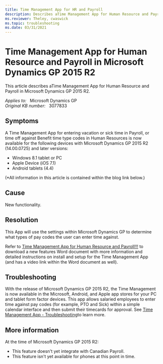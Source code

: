 ```yaml
---
title: Time Management App for HR and Payroll
description: Describes aTime Management App for Human Resource and Payroll in Microsoft Dynamics GP 2015 R2.
ms.reviewer: Theley, cwaswick
ms.topic: troubleshooting
ms.date: 03/31/2021
---
```

# Time Management App for Human Resource and Payroll in Microsoft Dynamics GP 2015 R2

This article describes aTime Management App for Human Resource and Payroll in Microsoft Dynamics GP 2015 R2.

_Applies to:_ &nbsp; Microsoft Dynamics GP  
_Original KB number:_ &nbsp; 3077833

## Symptoms

A Time Management App for entering vacation or sick time in Payroll, or time off against Benefit time type codes in Human Resources is now available for the following devices with Microsoft Dynamics GP 2015 R2 (14.00.0725) and later versions:

- Windows 8.1 tablet or PC
- Apple Device (iOS 7.1)
- Android tablets (4.4)

(*All information in this article is contained within the blog link below.)

## Cause

New functionality.

## Resolution

This App will use the settings within Microsoft Dynamics GP to determine what types of pay codes the user can enter time against.

Refer to [Time Management App for Human Resource and Payroll!!!](https://community.dynamics.com/blogs/post/?postid=7c298e39-98dc-4f81-94d2-eb43ad7c63e3) to download a new features Word document with more information and detailed instructions on install and setup for the Time Management App (and has a video link within the Word document as well).

## Troubleshooting

With the release of Microsoft Dynamics GP 2015 R2, the Time Management is now available in the Microsoft, Android, and Apple app stores for your PC and tablet form factor devices. This app allows salaried employees to enter time against pay codes (for example, PTO and Sick) within a simple calendar interface and then submit their timecards for approval. See [Time Management App - Troubleshooting](https://community.dynamics.com/blogs/post/?postid=aeb43d31-62d7-4ca5-a532-108617874837)to learn more.

## More information

At the time of Microsoft Dynamics GP 2015 R2:

- This feature doesn't yet integrate with Canadian Payroll.
- This feature isn't yet available for phones at this point in time.
